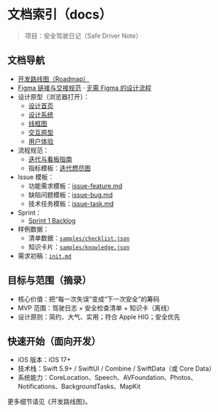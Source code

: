 # 文档索引（docs）

> 项目：安全驾驶日记（Safe Driver Note）

## 文档导航
- [开发路线图（Roadmap）](./roadmap.md)
- [Figma 链接与交接规范](./figma.md) · [无需 Figma 的设计流程](./design-without-figma.md)
- 设计原型（浏览器打开）：
  - [设计首页](../design/index.html)
  - [设计系统](../design/design-system.html)
  - [线框图](../design/wireframes.html)
  - [交互原型](../design/prototypes.html)
  - [用户体验](../design/user-flow.html)
- 流程规范：
  - [迭代与看板指南](./process/sprint-guide.md)
  - 指标模板：[迭代燃尽图](./metrics/burndown.md)
- Issue 模板：
  - 功能需求模板：[issue-feature.md](./templates/issue-feature.md)
  - 缺陷问题模板：[issue-bug.md](./templates/issue-bug.md)
  - 技术任务模板：[issue-task.md](./templates/issue-task.md)
- Sprint：
  - [Sprint 1 Backlog](./sprint-1-backlog.md)
- 样例数据：
  - 清单数据：[`samples/checklist.json`](./samples/checklist.json)
  - 知识卡片：[`samples/knowledge.json`](./samples/knowledge.json)
- 需求初稿：[`init.md`](../init.md)

## 目标与范围（摘录）
- 核心价值：把“每一次失误”变成“下一次安全”的筹码
- MVP 范围：驾驶日志 + 安全检查清单 + 知识卡（离线）
- 设计原则：简约、大气、实用；符合 Apple HIG；安全优先

## 快速开始（面向开发）
- iOS 版本：iOS 17+
- 技术栈：Swift 5.9+ / SwiftUI / Combine / SwiftData（或 Core Data）
- 系统能力：CoreLocation、Speech、AVFoundation、Photos、Notifications、BackgroundTasks、MapKit

更多细节请见《开发路线图》。
